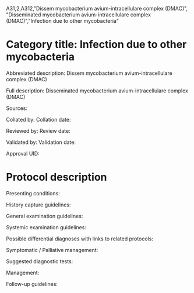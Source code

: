 A31,2,A312,"Dissem mycobacterium avium-intracellulare complex (DMAC)", "Disseminated mycobacterium avium-intracellulare complex (DMAC)","Infection due to other mycobacteria"
# Category title: Infection due to other mycobacteria

Abbreviated description: Dissem mycobacterium avium-intracellulare complex (DMAC)

Full description: Disseminated mycobacterium avium-intracellulare complex (DMAC)

Sources:

Collated by:
Collation date:

Reviewed by:
Review date:

Validated by:
Validation date:

Approval UID:

# Protocol description

Presenting conditions:

History capture guidelines:

General examination guidelines:

Systemic examination guidelines:

Possible differential diagnoses with links to related protocols:

Symptomatic / Palliative management:

Suggested diagnostic tests:

Management:

Follow-up guidelines:
